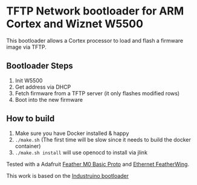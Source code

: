 TFTP Network bootloader for ARM Cortex and Wiznet W5500
=======================================================

This bootloader allows a Cortex processor to load and flash a firmware image via TFTP.

Bootloader Steps
-----
1. Init W5500
2. Get address via DHCP
3. Fetch firmware from a TFTP server (it only flashes modified rows)
4. Boot into the new firmware

How to build
------------
1. Make sure you have Docker installed & happy
2. `./make.sh` (The first time will be slow since it needs to build the docker container)
3. `./make.sh install` will use openocd to install via jlink

Tested with a Adafruit [Feather M0 Basic Proto](https://www.adafruit.com/product/2772) and [Ethernet FeatherWing](https://www.adafruit.com/product/3201).

This work is based on the [Industruino bootloader](https://github.com/Industruino/IndustruinoSAMD/tree/master/bootloaders/d21g)



